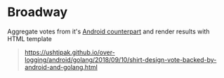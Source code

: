 # Broadway

Aggregate votes from it's [Android counterpart](https://github.com/ushtipak/t-shirt-brodown) and render results with HTML template
> https://ushtipak.github.io/over-logging/android/golang/2018/09/10/shirt-design-vote-backed-by-android-and-golang.html

